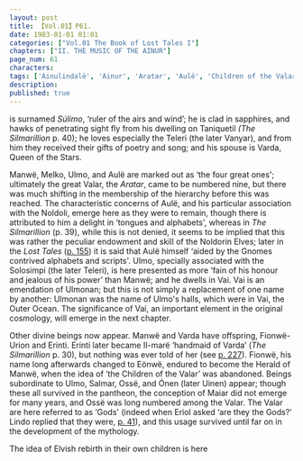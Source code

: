 ```yaml
---
layout: post
title: 【Vol.01】P61.
date: 1983-01-01 01:01
categories: ["Vol.01 The Book of Lost Tales I"]
chapters: ["II. THE MUSIC OF THE AINUR"]
page_num: 61
characters: 
tags: ['Ainulindalë', 'Ainur', 'Aratar', 'Aulë', 'Children of the Valar', 'Eönwë', 'Erinti', 'Eriol', 'Fionwë', 'Fionwë-Úrion', 'Gnomes', 'Valar', 'Ilmarë', 'Ilúvatar', 'Maiar', 'Manwë', 'Melko', 'Music of the Ainur', 'Noldoli', 'Ónen', 'Ossë', 'Noldorin', 'Outer Ocean', 'Salmar', 'Silmarillion, The', 'Solosimpi', 'Súlimo', 'Teleri', 'Talkamarda', 'Uinen', 'Ulmo', 'Ulmonan', 'Vai']
description: 
published: true
---
```


<p style="text-indent: 0;">
is surnamed <I>Súlimo</I>, ‘ruler of the airs and wind’; he is clad in sapphires, and hawks of penetrating sight fly from his dwelling on Taniquetil <I>(The Silmarillion</I> p. 40); he loves especially the Teleri (the later Vanyar), and from him they received their gifts of poetry and song; and his spouse is Varda, Queen of the Stars.
</p>

Manwë, Melko, Ulmo, and Aulë are marked out as ‘the four great ones'; ultimately the great Valar, the <I>Aratar</I>, came to be numbered nine, but there was much shifting in the membership of the hierarchy before this was reached. The characteristic concerns of Aulë, and his particular association with the Noldoli, emerge here as they were to remain, though there is attributed to him a delight in ‘tongues and alphabets', whereas in <I>The Silmarillion</I> (p. 39), while this is not denied, it seems to be implied that this was rather the peculiar endowment and skill of the Noldorin Elves; later in the <I>Lost Tales</I> ([p. 155]({{site.baseurl}}/vol01-p155)) it is said that Aulë himself ‘aided by the Gnomes contrived alphabets and scripts'. Ulmo, specially associated with the Solosimpi (the later Teleri), is here presented as more ‘fain of his honour and jealous of his power’ than Manwë; and he dwells in Vai. Vai is an emendation of Ulmonan; but this is not simply a replacement of one name by another: Ulmonan was the name of Ulmo's halls, which were in Vai, the Outer Ocean. The significance of Vai, an important element in the original cosmology, will emerge in the next chapter.

Other divine beings now appear. Manwë and Varda have offspring, Fionwë-Urion and Erinti. Erinti later became II-marë ‘handmaid of Varda’ (<I>The Silmarillion</I> p. 30), but nothing was ever told of her (see [p. 227]({{site.baseurl}}/vol01-p227)). Fionwë, his name long afterwards changed to Eönwë, endured to become the Herald of Manwë, when the idea of ‘the Children of the Valar’ was abandoned. Beings subordinate to Ulmo, Salmar, Ossë, and Ónen (later Uinen) appear; though these all survived in the pantheon, the conception of Maiar did not emerge for many years, and Ossë was long numbered among the Valar. The Valar are here referred to as ‘Gods' (indeed when Eriol asked ‘are they the Gods?’ Lindo replied that they were, [p. 41]({{site.baseurl}}/vol01-p41)), and this usage survived until far on in the development of the mythology.

The idea of Elvish rebirth in their own children is here

